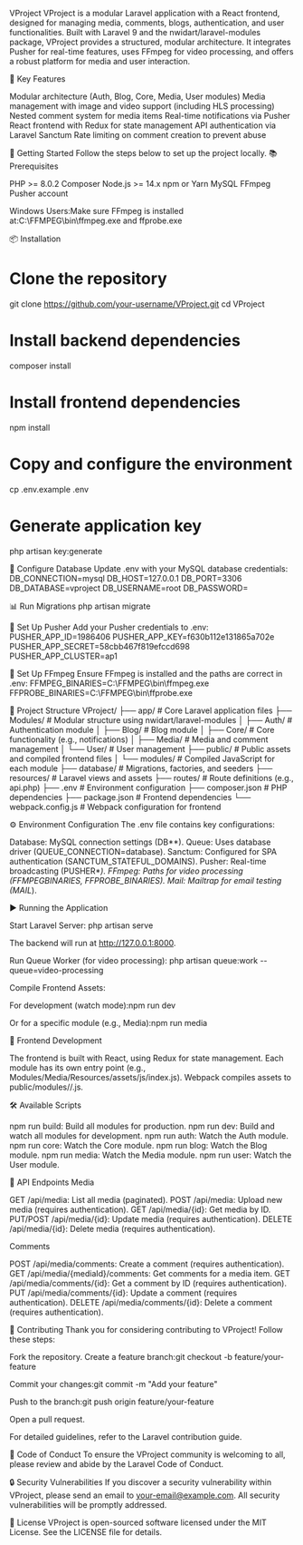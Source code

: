 VProject
VProject is a modular Laravel application with a React frontend, designed for managing media, comments, blogs, authentication, and user functionalities.
Built with Laravel 9 and the nwidart/laravel-modules package, VProject provides a structured, modular architecture. It integrates Pusher for real-time features, uses FFmpeg for video processing, and offers a robust platform for media and user interaction.

🔑 Key Features

Modular architecture (Auth, Blog, Core, Media, User modules)
Media management with image and video support (including HLS processing)
Nested comment system for media items
Real-time notifications via Pusher
React frontend with Redux for state management
API authentication via Laravel Sanctum
Rate limiting on comment creation to prevent abuse

🚀 Getting Started
Follow the steps below to set up the project locally.
📚 Prerequisites

PHP >= 8.0.2
Composer
Node.js >= 14.x
npm or Yarn
MySQL
FFmpeg
Pusher account

Windows Users:Make sure FFmpeg is installed at:C:\FFMPEG\bin\ffmpeg.exe and ffprobe.exe

📦 Installation

# Clone the repository

git clone https://github.com/your-username/VProject.git
cd VProject

# Install backend dependencies

composer install

# Install frontend dependencies

npm install

# Copy and configure the environment

cp .env.example .env

# Generate application key

php artisan key:generate

🔧 Configure Database
Update .env with your MySQL database credentials:
DB_CONNECTION=mysql
DB_HOST=127.0.0.1
DB_PORT=3306
DB_DATABASE=vproject
DB_USERNAME=root
DB_PASSWORD=

📊 Run Migrations
php artisan migrate

🎉 Set Up Pusher
Add your Pusher credentials to .env:
PUSHER_APP_ID=1986406
PUSHER_APP_KEY=f630b112e131865a702e
PUSHER_APP_SECRET=58cbb467f819efccd698
PUSHER_APP_CLUSTER=ap1

🎥 Set Up FFmpeg
Ensure FFmpeg is installed and the paths are correct in .env:
FFMPEG_BINARIES=C:\FFMPEG\bin\ffmpeg.exe
FFPROBE_BINARIES=C:\FFMPEG\bin\ffprobe.exe

📂 Project Structure
VProject/
├── app/ # Core Laravel application files
├── Modules/ # Modular structure using nwidart/laravel-modules
│ ├── Auth/ # Authentication module
│ ├── Blog/ # Blog module
│ ├── Core/ # Core functionality (e.g., notifications)
│ ├── Media/ # Media and comment management
│ └── User/ # User management
├── public/ # Public assets and compiled frontend files
│ └── modules/ # Compiled JavaScript for each module
├── database/ # Migrations, factories, and seeders
├── resources/ # Laravel views and assets
├── routes/ # Route definitions (e.g., api.php)
├── .env # Environment configuration
├── composer.json # PHP dependencies
├── package.json # Frontend dependencies
└── webpack.config.js # Webpack configuration for frontend

⚙️ Environment Configuration
The .env file contains key configurations:

Database: MySQL connection settings (DB*\*).
Queue: Uses database driver (QUEUE_CONNECTION=database).
Sanctum: Configured for SPA authentication (SANCTUM_STATEFUL_DOMAINS).
Pusher: Real-time broadcasting (PUSHER*_).
FFmpeg: Paths for video processing (FFMPEG*BINARIES, FFPROBE_BINARIES).
Mail: Mailtrap for email testing (MAIL*_).

▶️ Running the Application

Start Laravel Server:
php artisan serve

The backend will run at http://127.0.0.1:8000.

Run Queue Worker (for video processing):
php artisan queue:work --queue=video-processing

Compile Frontend Assets:

For development (watch mode):npm run dev

Or for a specific module (e.g., Media):npm run media

🎨 Frontend Development

The frontend is built with React, using Redux for state management.
Each module has its own entry point (e.g., Modules/Media/Resources/assets/js/index.js).
Webpack compiles assets to public/modules/<module>/<module>.js.

🛠️ Available Scripts

npm run build: Build all modules for production.
npm run dev: Build and watch all modules for development.
npm run auth: Watch the Auth module.
npm run core: Watch the Core module.
npm run blog: Watch the Blog module.
npm run media: Watch the Media module.
npm run user: Watch the User module.

📡 API Endpoints
Media

GET /api/media: List all media (paginated).
POST /api/media: Upload new media (requires authentication).
GET /api/media/{id}: Get media by ID.
PUT/POST /api/media/{id}: Update media (requires authentication).
DELETE /api/media/{id}: Delete media (requires authentication).

Comments

POST /api/media/comments: Create a comment (requires authentication).
GET /api/media/{mediaId}/comments: Get comments for a media item.
GET /api/media/comments/{id}: Get a comment by ID (requires authentication).
PUT /api/media/comments/{id}: Update a comment (requires authentication).
DELETE /api/media/comments/{id}: Delete a comment (requires authentication).

🤝 Contributing
Thank you for considering contributing to VProject! Follow these steps:

Fork the repository.
Create a feature branch:git checkout -b feature/your-feature

Commit your changes:git commit -m "Add your feature"

Push to the branch:git push origin feature/your-feature

Open a pull request.

For detailed guidelines, refer to the Laravel contribution guide.

📜 Code of Conduct
To ensure the VProject community is welcoming to all, please review and abide by the Laravel Code of Conduct.

🔒 Security Vulnerabilities
If you discover a security vulnerability within VProject, please send an email to your-email@example.com. All security vulnerabilities will be promptly addressed.

📄 License
VProject is open-sourced software licensed under the MIT License. See the LICENSE file for details.
